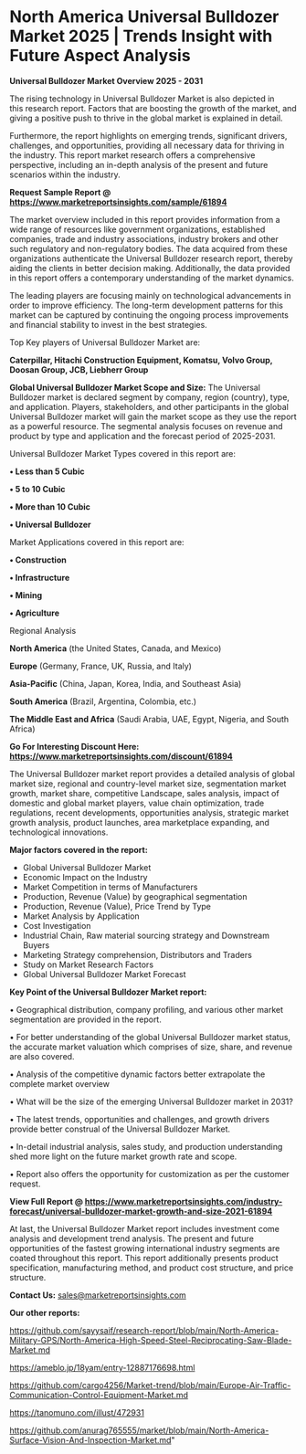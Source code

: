  # North America Universal Bulldozer Market 2025 | Trends Insight with Future Aspect Analysis

<Strong> Universal Bulldozer Market Overview 2025 - 2031</strong>

The rising technology in Universal Bulldozer Market is also depicted in this research report. Factors that are boosting the growth of the market, and giving a positive push to thrive in the global market is explained in detail.

Furthermore, the report highlights on emerging trends, significant drivers, challenges, and opportunities, providing all necessary data for thriving in the industry. This report market research offers a comprehensive perspective, including an in-depth analysis of the present and future scenarios within the industry.

<strong>Request Sample Report @ <a href=https://www.marketreportsinsights.com/sample/61894>https://www.marketreportsinsights.com/sample/61894</a></strong>

The market overview included in this report provides information from a wide range of resources like government organizations, established companies, trade and industry associations, industry brokers and other such regulatory and non-regulatory bodies. The data acquired from these organizations authenticate the Universal Bulldozer research report, thereby aiding the clients in better decision making. Additionally, the data provided in this report offers a contemporary understanding of the market dynamics.

The leading players are focusing mainly on technological advancements in order to improve efficiency. The long-term development patterns for this market can be captured by continuing the ongoing process improvements and financial stability to invest in the best strategies.

Top Key players of Universal Bulldozer Market are:

<strong>Caterpillar, Hitachi Construction Equipment, Komatsu, Volvo Group, Doosan Group, JCB, Liebherr Group</strong>

<strong><b>Global Universal Bulldozer Market Scope and Size:</b></strong>
The Universal Bulldozer market is declared segment by company, region (country), type, and application. Players, stakeholders, and other participants in the global Universal Bulldozer market will gain the market scope as they use the report as a powerful resource. The segmental analysis focuses on revenue and product by type and application and the forecast period of 2025-2031.

Universal Bulldozer Market Types covered in this report are:

<strong>• Less than 5 Cubic

• 5 to 10 Cubic

• More than 10 Cubic

• Universal Bulldozer</strong>

Market Applications covered in this report are:

<strong>• Construction

• Infrastructure

• Mining

• Agriculture</strong> 

Regional Analysis

<strong>North America</strong> (the United States, Canada, and Mexico)

<strong>Europe</strong> (Germany, France, UK, Russia, and Italy)

<strong>Asia-Pacific</strong> (China, Japan, Korea, India, and Southeast Asia)

<strong>South America</strong> (Brazil, Argentina, Colombia, etc.)

<strong>The Middle East and Africa</strong> (Saudi Arabia, UAE, Egypt, Nigeria, and South Africa)

<strong>Go For Interesting Discount Here: <a href=https://www.marketreportsinsights.com/discount/61894>https://www.marketreportsinsights.com/discount/61894</a></strong>

The Universal Bulldozer market report provides a detailed analysis of global market size, regional and country-level market size, segmentation market growth, market share, competitive Landscape, sales analysis, impact of domestic and global market players, value chain optimization, trade regulations, recent developments, opportunities analysis, strategic market growth analysis, product launches, area marketplace expanding, and technological innovations.

<strong><b>Major factors covered in the report:</b></strong>
<ul>
  <li>Global Universal Bulldozer Market </li>
  <li>Economic Impact on the Industry</li>
  <li>Market Competition in terms of Manufacturers</li>
  <li>Production, Revenue (Value) by geographical segmentation</li>
  <li>Production, Revenue (Value), Price Trend by Type</li>
  <li>Market Analysis by Application</li>
  <li>Cost Investigation</li>
  <li>Industrial Chain, Raw material sourcing strategy and Downstream Buyers</li>
  <li>Marketing Strategy comprehension, Distributors and Traders</li>
  <li>Study on Market Research Factors</li>
  <li>Global Universal Bulldozer Market Forecast</li>
</ul>

<strong><b>Key Point of the Universal Bulldozer Market report:</b></strong>

• Geographical distribution, company profiling, and various other market segmentation are provided in the report.

• For better understanding of the global Universal Bulldozer market status, the accurate market valuation which comprises of size, share, and revenue are also covered.

• Analysis of the competitive dynamic factors better extrapolate the complete market overview

• What will be the size of the emerging Universal Bulldozer market in 2031?

• The latest trends, opportunities and challenges, and growth drivers provide better construal of the Universal Bulldozer Market.

• In-detail industrial analysis, sales study, and production understanding shed more light on the future market growth rate and scope.

• Report also offers the opportunity for customization as per the customer request.

<strong><b>View Full Report @ <a href=https://www.marketreportsinsights.com/industry-forecast/universal-bulldozer-market-growth-and-size-2021-61894>https://www.marketreportsinsights.com/industry-forecast/universal-bulldozer-market-growth-and-size-2021-61894</a></b></strong>


At last, the Universal Bulldozer Market report includes investment come analysis and development trend analysis. The present and future opportunities of the fastest growing international industry segments are coated throughout this report. This report additionally presents product specification, manufacturing method, and product cost structure, and price structure.

<strong>Contact Us:</strong>
sales@marketreportsinsights.com

<strong>Our other reports:</strong>

<a href=https://github.com/sayysaif/research-report/blob/main/North-America-Military-GPS/North-America-High-Speed-Steel-Reciprocating-Saw-Blade-Market.md>https://github.com/sayysaif/research-report/blob/main/North-America-Military-GPS/North-America-High-Speed-Steel-Reciprocating-Saw-Blade-Market.md</a>

<a href=https://ameblo.jp/18yam/entry-12887176698.html>https://ameblo.jp/18yam/entry-12887176698.html</a>

<a href=https://github.com/cargo4256/Market-trend/blob/main/Europe-Air-Traffic-Communication-Control-Equipment-Market.md>https://github.com/cargo4256/Market-trend/blob/main/Europe-Air-Traffic-Communication-Control-Equipment-Market.md</a>

<a href=https://tanomuno.com/illust/472931>https://tanomuno.com/illust/472931</a>

<a href=https://github.com/anurag765555/market/blob/main/North-America-Surface-Vision-And-Inspection-Market.md>https://github.com/anurag765555/market/blob/main/North-America-Surface-Vision-And-Inspection-Market.md</a>"
